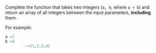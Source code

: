 Complete the function that takes two integers (`a, b`, where `a < b`) and return an array of all integers between the
input parameters, **including** them.

For example:

```java
a =1
b =4
        -->[1,2,3,4]
```
